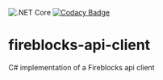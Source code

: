 ![.NET Core](https://github.com/trakx/fireblocks-api-client/workflows/.NET%20Core/badge.svg)
[![Codacy Badge](https://app.codacy.com/project/badge/Grade/6fe2cb28a3394099931eabf90d8245c0)](https://www.codacy.com/gh/trakx/fireblocks-api-client/dashboard?utm_source=github.com&amp;utm_medium=referral&amp;utm_content=trakx/fireblocks-api-client&amp;utm_campaign=Badge_Grade)

# fireblocks-api-client
C# implementation of a Fireblocks api client
